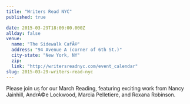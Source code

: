 ```yaml
---
title: "Writers Read NYC"
published: true

date: 2015-03-29T18:00:00.000Z
allday: false
venue: 
  name: "The Sidewalk CafÃ©"
  address: "94 Avenue A (corner of 6th St.)"
  city-state: "New York, NY"
  zip:
  link: "http://writersreadnyc.com/event_calendar"
slug: 2015-03-29-writers-read-nyc
---
```

Please join us for our March Reading, featuring exciting work from Nancy Jainhill, AndrÃ©e Lockwood, Marcia Pelletiere, and Roxana Robinson.

